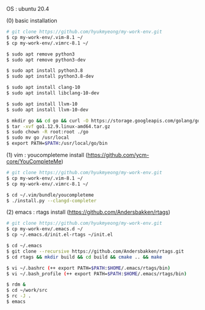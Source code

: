 OS : ubuntu 20.4

(0) basic installation 

```bash
# git clone https://github.com/hyukmyeong/my-work-env.git
$ cp my-work-env/.vim-8.1 ~/
$ cp my-work-env/.vimrc-8.1 ~/

$ sudo apt remove python3
$ sudo apt remove python3-dev

$ sudo apt install python3.8
$ sudo apt install python3.8-dev

$ sudo apt install clang-10 
$ sudo apt install libclang-10-dev

$ sudo apt install llvm-10
$ sudo apt install llvm-10-dev

$ mkdir go && cd go && curl -O https://storage.googleapis.com/golang/go1.12.9.linux-amd64.tar.gz
$ tar -xvf go1.12.9.linux-amd64.tar.gz
$ sudo chown -R root:root ./go
$ sudo mv go /usr/local
$ export PATH=$PATH:/usr/local/go/bin
```

(1) vim : youcompleteme install (https://github.com/ycm-core/YouCompleteMe)

```bash
# git clone https://github.com/hyukmyeong/my-work-env.git
$ cp my-work-env/.vim-8.1 ~/
$ cp my-work-env/.vimrc-8.1 ~/

$ cd ~/.vim/bundle/youcompleteme
$ ./install.py --clangd-completer
```


(2) emacs : rtags install (https://github.com/Andersbakken/rtags)

```bash
# git clone https://github.com/hyukmyeong/my-work-env.git
$ cp my-work-env/.emacs.d ~/
$ cp ~/.emacs.d/init.el-rtags ~/init.el

$ cd ~/.emacs
$ git clone --recursive https://github.com/Andersbakken/rtags.git
$ cd rtags && mkdir build && cd build && cmake .. && make

$ vi ~/.bashrc (++ export PATH=$PATH:$HOME/.emacs/rtags/bin)
$ vi ~/.bash_profile (++ export PATH=$PATH:$HOME/.emacs/rtags/bin)

$ rdm &
$ cd ~/work/src
$ rc -J .
$ emacs
